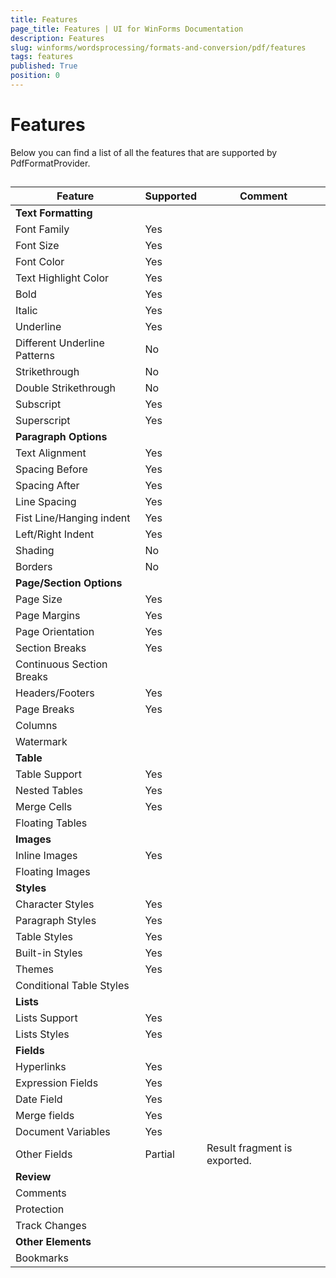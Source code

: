 ```yaml
---
title: Features
page_title: Features | UI for WinForms Documentation
description: Features
slug: winforms/wordsprocessing/formats-and-conversion/pdf/features
tags: features
published: True
position: 0
---
```


# Features



Below you can find a list of all the features that are supported by PdfFormatProvider.

## 

| Feature | Supported | Comment |
| ------ | ------ | ------ |
| __Text Formatting__ |||
|Font Family|Yes||
|Font Size|Yes||
|Font Color|Yes||
|Text Highlight Color|Yes||
|Bold|Yes||
|Italic|Yes||
|Underline|Yes||
|Different Underline Patterns|No||
|Strikethrough|No||
|Double Strikethrough|No||
|Subscript|Yes||
|Superscript|Yes||
| __Paragraph Options__ |||
|Text Alignment|Yes||
|Spacing Before|Yes||
|Spacing After|Yes||
|Line Spacing|Yes||
|Fist Line/Hanging indent|Yes||
|Left/Right Indent|Yes||
|Shading|No||
|Borders|No||
| __Page/Section Options__ |||
|Page Size|Yes||
|Page Margins|Yes||
|Page Orientation|Yes||
|Section Breaks|Yes||
|Continuous Section Breaks|||
|Headers/Footers|Yes||
|Page Breaks|Yes||
|Columns|||
|Watermark|||
| __Table__ |||
|Table Support|Yes||
|Nested Tables|Yes||
|Merge Cells|Yes||
|Floating Tables|||
| __Images__ |||
|Inline Images|Yes||
|Floating Images|||
| __Styles__ |||
|Character Styles|Yes||
|Paragraph Styles|Yes||
|Table Styles|Yes||
|Built-in Styles|Yes||
|Themes|Yes||
|Conditional Table Styles|||
| __Lists__ |||
|Lists Support|Yes||
|Lists Styles|Yes||
| __Fields__ |||
|Hyperlinks|Yes||
|Expression Fields|Yes||
|Date Field|Yes||
|Merge fields|Yes||
|Document Variables|Yes||
|Other Fields|Partial|Result fragment is exported.|
| __Review__ |||
|Comments|||
|Protection|||
|Track Changes|||
| __Other Elements__ |||
|Bookmarks|||

